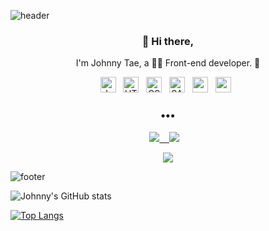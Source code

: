 ![header](https://capsule-render.vercel.app/api?type=wave&color=auto&height=300&section=header&text=Johnny%20Tae&fontSize=90)

<h3 align="center"> 👋 Hi there,</h3>
<p align="center">
I'm Johnny Tae, a 👶🏻 Front-end developer. 🌱 <br>
</p>

<p align="center">
  <img alt="JavaScript" src="https://img.shields.io/badge/javascript%20-%23323330.svg?&style=for-the-badge&logo=javascript&logoColor=%23F7DF1E" height="25"/>&nbsp;&nbsp;
  <img alt="HTML5" src="https://img.shields.io/badge/html5%20-%23E34F26.svg?&style=for-the-badge&logo=html5&logoColor=white" height="25"/>&nbsp;&nbsp;
  <img alt="CSS3" src="https://img.shields.io/badge/css3%20-%231572B6.svg?&style=for-the-badge&logo=css3&logoColor=white" height="25"/>&nbsp;&nbsp;
  <img alt="SASS" src="https://img.shields.io/badge/SASS%20-hotpink.svg?&style=for-the-badge&logo=SASS&logoColor=white" height="25"/>&nbsp;&nbsp;
  <img src="https://img.shields.io/badge/react%20-%2320232a.svg?&style=flat-square&logo=react&logoColor=%2361DAFB" height="25"/>&nbsp;&nbsp;
  <img src="https://img.shields.io/badge/redux%20-%23593d88.svg?&style=flat-square&logo=redux&logoColor=white" height="25"/>&nbsp;&nbsp;
<!--     <img src="https://img.shields.io/badge/typescript%20-%23007ACC.svg?&style=for-the-badge&logo=typescript&logoColor=white" height="25"/>&nbsp;&nbsp;
  <img src="https://img.shields.io/badge/node.js%20-%2343853D.svg?&style=for-the-badge&logo=node.js&logoColor=white" height="25"/>&nbsp;&nbsp; -->
</p>

<h3 align="center">•••</h3>

<!-- <p align="center" align="right"> -->
<!--   <a target="_blank" href="주소"><img src="http://img.shields.io/badge/-TIL-yellow?style=flat-square&logo=github&locoColor=white"</a>&nbsp;&nbsp;&nbsp; -->
<!--   <a target="_blank" href="블로그주소"><img src="https://img.shields.io/badge/Blog-%2312100E.svg?&style=flat-square&logo=dev.to&logoColor=white"</a>&nbsp;&nbsp;&nbsp; -->
<!-- </p> -->

<p align="center" align="right">
    <a target="_blank" href="https://www.linkedin.com/in/tjohnny93/"><img src="http://img.shields.io/badge/-LinkedIn-blue?style=flat-square&logo=Linkedin&logoColor=white&&locoColor=white"</a>&nbsp;&nbsp;&nbsp;
<!--     <a target="_blank" target="_blank"href="소셜주소"><img src="https://img.shields.io/badge/twitter-%231DA1F2.svg?&style=flat-square&logo=twitter&logoColor=white" /></a>&nbsp;&nbsp;&nbsp; -->
  <a target="_blank" href="mailto:tjohnny93@gmail.com?subject=Hello%20Ileri,%20From%20Github"><img src="https://img.shields.io/badge/gmail-%23D14836.svg?&style=flat-square&logo=gmail&logoColor=white" /></a>&nbsp;&nbsp;&nbsp;
</p>
  
<p align="center">
  <a href="https://hits.seeyoufarm.com"><img src="https://hits.seeyoufarm.com/api/count/incr/badge.svg?url=https%3A%2F%2Fgithub.com%2Ftjohnny93%2Fhit-counter&count_bg=%23C77DFF&title_bg=%23848484&icon=&icon_color=%23E7E7E7&title=hits&edge_flat=false"/></a>
</p>


![footer](https://capsule-render.vercel.app/api?type=wave&color=auto&height=200&section=footer&text=%20&fontSize=90)

<p align="center">

  ![Johnny's GitHub stats](https://github-readme-stats.vercel.app/api?username=tjohnny93&show_icons=true&theme=synthwave)

  [![Top Langs](https://github-readme-stats.vercel.app/api/top-langs/?username=tjohnny93&layout=compact)](https://github.com/tjohnny93/github-readme-stats)

</p>



<!--
**tjohnny93/tjohnny93** is a ✨ _special_ ✨ repository because its `README.md` (this file) appears on your GitHub profile.

Here are some ideas to get you started:

- 🔭 I’m currently working on ...
- 🌱 I’m currently learning ...
- 👯 I’m looking to collaborate on ...
- 🤔 I’m looking for help with ...
- 💬 Ask me about ...
- 📫 How to reach me: ...
- 😄 Pronouns: ...
- ⚡ Fun fact: ...
-->

